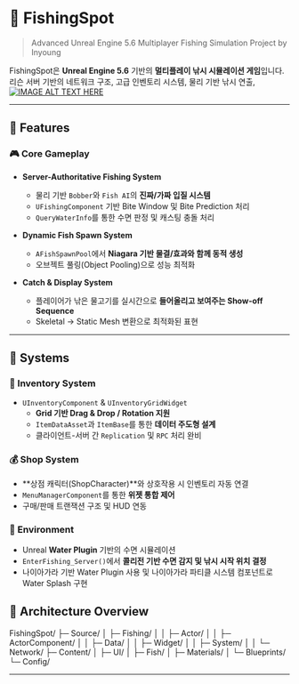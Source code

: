 # 🎣 FishingSpot
> Advanced Unreal Engine 5.6 Multiplayer Fishing Simulation Project by Inyoung

FishingSpot은 **Unreal Engine 5.6** 기반의 **멀티플레이 낚시 시뮬레이션 게임**입니다.  
리슨 서버 기반의 네트워크 구조, 고급 인벤토리 시스템, 물리 기반 낚시 연출,  
[![IMAGE ALT TEXT HERE](https://img.youtube.com/vi/GQKcYW-dDVQ/0.jpg)](https://www.youtube.com/watch?v=GQKcYW-dDVQ)

---

## 🧩 Features

### 🎮 Core Gameplay
- **Server-Authoritative Fishing System**
  - 물리 기반 `Bobber`와 `Fish AI`의 **진짜/가짜 입질 시스템**
  - `UFishingComponent` 기반 Bite Window 및 Bite Prediction 처리
  - `QueryWaterInfo`를 통한 수면 판정 및 캐스팅 충돌 처리

- **Dynamic Fish Spawn System**
  - `AFishSpawnPool`에서 **Niagara 기반 물결/효과와 함께 동적 생성**
  - 오브젝트 풀링(Object Pooling)으로 성능 최적화

- **Catch & Display System**
  - 플레이어가 낚은 물고기를 실시간으로 **들어올리고 보여주는 Show-off Sequence**
  - Skeletal → Static Mesh 변환으로 최적화된 표현

---

## 🧰 Systems

### 🧱 Inventory System
- `UInventoryComponent` & `UInventoryGridWidget`
  - **Grid 기반 Drag & Drop / Rotation 지원**
  - `ItemDataAsset`과 `ItemBase`를 통한 **데이터 주도형 설계**
  - 클라이언트-서버 간 `Replication` 및 `RPC` 처리 완비

### 💰 Shop System
- **상점 캐릭터(ShopCharacter)**와 상호작용 시 인벤토리 자동 연결
- `MenuManagerComponent`를 통한 **위젯 통합 제어**
- 구매/판매 트랜잭션 구조 및 HUD 연동

### 🌊 Environment
- Unreal **Water Plugin** 기반의 수면 시뮬레이션
- `EnterFishing_Server()`에서 **콜리전 기반 수면 감지 및 낚시 시작 위치 결정**
- 나이아가라 기반 Water Plugin 사용 및 나이아가라 파티클 시스템 컴포넌트로 Water Splash 구현

## 🧠 Architecture Overview
FishingSpot/
├─ Source/
│ ├─ Fishing/
│ │ ├─ Actor/
│ │ ├─ ActorComponent/
│ │ ├─ Data/
│ │ ├─ Widget/
│ │ ├─ System/
│ │ └─ Network/
├─ Content/
│ ├─ UI/
│ ├─ Fish/
│ ├─ Materials/
│ └─ Blueprints/
└─ Config/



---
